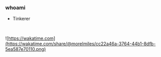 ### whoami
- Tinkerer


<br>
<!-- ![luigi morel's GitHub stats](https://github-readme-stats.vercel.app/api?username=morelmiles&count_private=true&theme=highcontrast) -->

![https://wakatime.com](https://wakatime.com/share/@morelmiles/cc22a46a-3764-44b1-8dfb-5ea587e70110.png)
    
    
